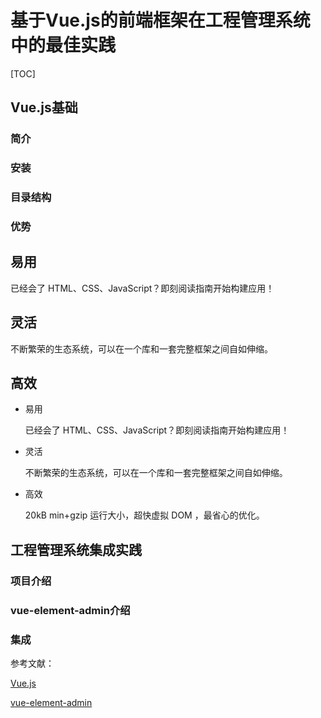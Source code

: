 # 基于Vue.js的前端框架在工程管理系统中的最佳实践

[TOC]

## Vue.js基础

### 简介





### 安装





### 目录结构





### 优势

## 易用

已经会了 HTML、CSS、JavaScript？即刻阅读指南开始构建应用！

 

## 灵活

不断繁荣的生态系统，可以在一个库和一套完整框架之间自如伸缩。

 

## 高效

- 易用

  已经会了 HTML、CSS、JavaScript？即刻阅读指南开始构建应用！



- 灵活

  不断繁荣的生态系统，可以在一个库和一套完整框架之间自如伸缩。



- 高效

  20kB min+gzip 运行大小，超快虚拟 DOM ，最省心的优化。







## 工程管理系统集成实践



### 项目介绍



### vue-element-admin介绍





### 集成





参考文献：

[Vue.js](https://cn.vuejs.org/index.html)

[vue-element-admin](https://github.com/PanJiaChen/vue-element-admin)